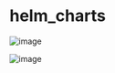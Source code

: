 # helm_charts

![image](https://github.com/mhali922/helm_charts/assets/56911307/b613d784-c559-457f-9073-d86810081870)


![image](https://github.com/mhali922/helm_charts/assets/56911307/310cde01-be16-4efa-97cf-a4693bab0dec)





